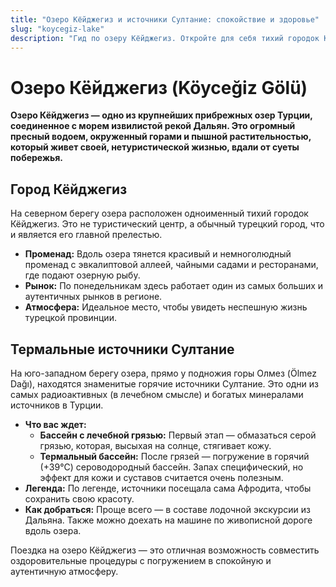 ```yaml
---
title: "Озеро Кёйджегиз и источники Султание: спокойствие и здоровье"
slug: "koycegiz-lake"
description: "Гид по озеру Кёйджегиз. Откройте для себя тихий городок Кёйджегиз, лечебные грязи и горячие источники Султание, а также легенды одного из крупнейших озер побережья."
---
```


# Озеро Кёйджегиз (Köyceğiz Gölü)

**Озеро Кёйджегиз — одно из крупнейших прибрежных озер Турции, соединенное с морем извилистой рекой Дальян. Это огромный пресный водоем, окруженный горами и пышной растительностью, который живет своей, нетуристической жизнью, вдали от суеты побережья.**

## Город Кёйджегиз

На северном берегу озера расположен одноименный тихий городок Кёйджегиз. Это не туристический центр, а обычный турецкий город, что и является его главной прелестью.
- **Променад:** Вдоль озера тянется красивый и немноголюдный променад с эвкалиптовой аллеей, чайными садами и ресторанами, где подают озерную рыбу.
- **Рынок:** По понедельникам здесь работает один из самых больших и аутентичных рынков в регионе.
- **Атмосфера:** Идеальное место, чтобы увидеть неспешную жизнь турецкой провинции.

## Термальные источники Султание

На юго-западном берегу озера, прямо у подножия горы Олмез (Ölmez Dağı), находятся знаменитые горячие источники Султание. Это одни из самых радиоактивных (в лечебном смысле) и богатых минералами источников в Турции.

- **Что вас ждет:**
    - **Бассейн с лечебной грязью:** Первый этап — обмазаться серой грязью, которая, высыхая на солнце, стягивает кожу.
    - **Термальный бассейн:** После грязей — погружение в горячий (+39°C) сероводородный бассейн. Запах специфический, но эффект для кожи и суставов считается очень полезным.
- **Легенда:** По легенде, источники посещала сама Афродита, чтобы сохранить свою красоту.
- **Как добраться:** Проще всего — в составе лодочной экскурсии из Дальяна. Также можно доехать на машине по живописной дороге вдоль озера.

Поездка на озеро Кёйджегиз — это отличная возможность совместить оздоровительные процедуры с погружением в спокойную и аутентичную атмосферу. 